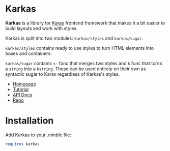 # Karkas

**Karkas** is a library for [Karax](https://github.com/karaxnim/karax/) frontend framework that makes it a bit easier to build layouts and work with styles.

Karkas is split into two modules: `karkas/styles` and `karkas/sugar`. 

`karkas/styles` contains ready to use styles to turn HTML elements into boxes and containers.

`karkas/sugar` contains `<-` func that merges two styles and `k` func that turns a `string` into a `kstring`. Those can be used entirely on their own as syntactic sugar to Karax regardless of Karkas's styles.

- [Homepage](https://karkas.nim.town)
- [Tutorial](/tutorial.html)
- [API Docs](/apidocs/theindex.html)
- [Repo](https://github.com/moigagoo/karkas)


# Installation

Add Karkas to your  .nimble file:

```nim
requires karkas
```

